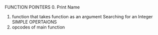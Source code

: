 FUNCTION POINTERS
0. Print Name
1. function that takes function as an argument
Searching for an Integer
SIMPLE OPERTAIONS
4. opcodes of main function
